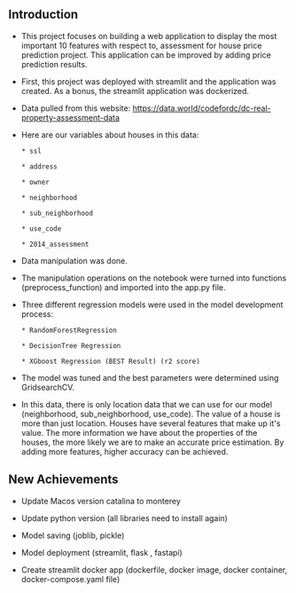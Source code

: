 ## Introduction

* This project focuses on building a web application to display the most important 10 features with respect to, assessment for house price prediction project. This application can be improved by adding price prediction results.

* First, this project was deployed with streamlit and the application was created. As a bonus, the streamlit application was dockerized.

* Data pulled from this website: https://data.world/codefordc/dc-real-property-assessment-data

* Here are our variables about houses in this data:

      * ssl
    
      * address
    
      * owner
    
      * neighborhood
    
      * sub_neighborhood
    
      * use_code
    
      * 2014_assessment


* Data manipulation was done.

* The manipulation operations on the notebook were turned into functions (preprocess_function)  and imported into the app.py file.

* Three different regression models were used in the model development process:

      * RandomForestRegression
    
      * DecisionTree Regression
    
      * XGboost Regression (BEST Result) (r2 score)


* The model was tuned and the best parameters were determined using GridsearchCV.

* In this data, there is only location data that we can use for our model (neighborhood, sub_neighborhood, use_code). The value of a house is more than just location. Houses have several features that make up it's value. The more information we have about the properties of the houses, the more likely we are to make an accurate price estimation. By adding more features, higher accuracy can be achieved.


## New Achievements

* Update Macos version catalina to monterey

* Update python version (all libraries need to install again)

* Model saving (joblib, pickle)

* Model deployment (streamlit, flask , fastapi)

* Create streamlit docker app (dockerfile, docker image, docker container, docker-compose.yaml file)

